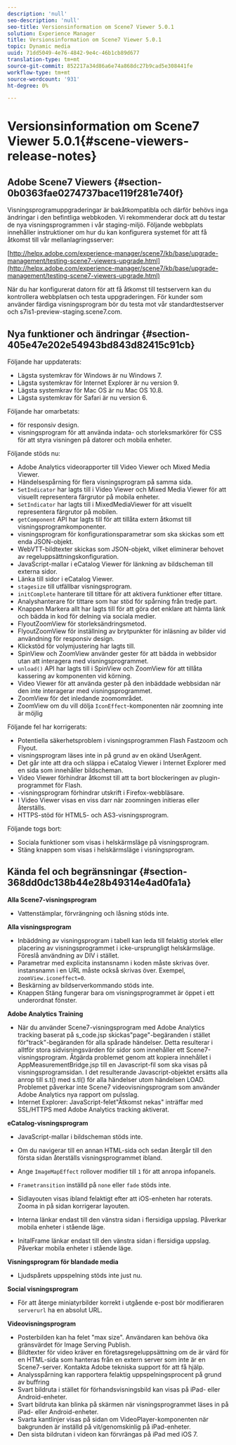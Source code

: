 ```yaml
---
description: 'null'
seo-description: 'null'
seo-title: Versionsinformation om Scene7 Viewer 5.0.1
solution: Experience Manager
title: Versionsinformation om Scene7 Viewer 5.0.1
topic: Dynamic media
uuid: 71dd5049-4e76-4842-9e4c-46b1cb89d677
translation-type: tm+mt
source-git-commit: 852217a34d86a6e74a868dc27b9cad5e308441fe
workflow-type: tm+mt
source-wordcount: '931'
ht-degree: 0%

---
```



# Versionsinformation om Scene7 Viewer 5.0.1{#scene-viewers-release-notes}

## Adobe Scene7 Viewers {#section-0b0363fae0274737bace119f281e740f}

Visningsprogramuppgraderingar är bakåtkompatibla och därför behövs inga ändringar i den befintliga webbkoden. Vi rekommenderar dock att du testar de nya visningsprogrammen i vår staging-miljö. Följande webbplats innehåller instruktioner om hur du kan konfigurera systemet för att få åtkomst till vår mellanlagringsserver:

[http://helpx.adobe.com/experience-manager/scene7/kb/base/upgrade-management/testing-scene7-viewers-upgrade.html](http://helpx.adobe.com/experience-manager/scene7/kb/base/upgrade-management/testing-scene7-viewers-upgrade.html)

När du har konfigurerat datorn för att få åtkomst till testservern kan du kontrollera webbplatsen och testa uppgraderingen. För kunder som använder färdiga visningsprogram bör du testa mot vår standardtestserver och s7is1-preview-staging.scene7.com.

## Nya funktioner och ändringar {#section-405e47e202e54943bd843d82415c91cb}

Följande har uppdaterats:

* Lägsta systemkrav för Windows är nu Windows 7.
* Lägsta systemkrav för Internet Explorer är nu version 9.
* Lägsta systemkrav för Mac OS är nu Mac OS 10.8.
* Lägsta systemkrav för Safari är nu version 6.

Följande har omarbetats:

* för responsiv design.
* visningsprogram för att använda indata- och storleksmarkörer för CSS för att styra visningen på datorer och mobila enheter.

Följande stöds nu:

* Adobe Analytics videorapporter till Video Viewer och Mixed Media Viewer.
* Händelsespårning för flera visningsprogram på samma sida.
* `SetIndicator` har lagts till i Video Viewer och Mixed Media Viewer för att visuellt representera färgrutor på mobila enheter.
* `SetIndicator` har lagts till i MixedMediaViewer för att visuellt representera färgrutor på mobilen.
* `getComponent` API har lagts till för att tillåta extern åtkomst till visningsprogramkomponenter.
* visningsprogram för konfigurationsparametrar som ska skickas som ett enda JSON-objekt.
* WebVTT-bildtexter skickas som JSON-objekt, vilket eliminerar behovet av regeluppsättningskonfiguration.
* JavaScript-mallar i eCatalog Viewer för länkning av bildscheman till externa sidor.
* Länka till sidor i eCatalog Viewer.
* `stagesize` till utfällbar visningsprogram.
* `initComplete` hanterare till tittare för att aktivera funktioner efter tittare.
* Analyshanterare för tittare som har stöd för spårning från tredje part.
* Knappen Markera allt har lagts till för att göra det enklare att hämta länk och bädda in kod för delning via sociala medier.
* FlyoutZoomView för storleksändringsmetod.
* FlyoutZoomView för inställning av brytpunkter för inläsning av bilder vid användning för responsiv design.
* Klickstöd för volymjustering har lagts till.
* SpinView och ZoomView använder gester för att bädda in webbsidor utan att interagera med visningsprogrammet.
* `unload()` API har lagts till i SpinView och ZoomView för att tillåta kassering av komponenten vid körning.
* Video Viewer för att använda gester på den inbäddade webbsidan när den inte interagerar med visningsprogrammet.
* ZoomView för det inledande zoomområdet.
* ZoomView om du vill dölja `IconEffect`-komponenten när zoomning inte är möjlig

Följande fel har korrigerats:

* Potentiella säkerhetsproblem i visningsprogrammen Flash Fastzoom och Flyout.
* visningsprogram läses inte in på grund av en okänd UserAgent.
* Det går inte att dra och släppa i eCatalog Viewer i Internet Explorer med en sida som innehåller bildscheman.
* Video Viewer förhindrar åtkomst till att ta bort blockeringen av plugin-programmet för Flash.
* -visningsprogram förhindrar utskrift i Firefox-webbläsare.
* I Video Viewer visas en viss darr när zoomningen initieras eller återställs.
* HTTPS-stöd för HTML5- och AS3-visningsprogram.

Följande togs bort:

* Sociala funktioner som visas i helskärmsläge på visningsprogram.
* Stäng knappen som visas i helskärmsläge i visningsprogram.

## Kända fel och begränsningar {#section-368dd0dc138b44e28b49314e4ad0fa1a}

**Alla Scene7-visningsprogram**

* Vattenstämplar, förvrängning och låsning stöds inte.

**Alla visningsprogram**

* Inbäddning av visningsprogram i tabell kan leda till felaktig storlek eller placering av visningsprogrammet i icke-ursprungligt helskärmsläge. Föreslå användning av DIV i stället.
* Parametrar med explicita instansnamn i koden måste skrivas över. instansnamn i en URL måste också skrivas över. Exempel, `zoomView.iconeffect=0`.
* Beskärning av bildserverkommando stöds inte.
* Knappen Stäng fungerar bara om visningsprogrammet är öppet i ett underordnat fönster.

**Adobe Analytics Training**

* När du använder Scene7-visningsprogram med Adobe Analytics tracking baserat på s_code.jsp skickas&quot;page&quot;-begäranden i stället för&quot;track&quot;-begäranden för alla spårade händelser. Detta resulterar i alltför stora sidvisningsvärden för sidor som innehåller ett Scene7-visningsprogram. Åtgärda problemet genom att kopiera innehållet i AppMeasurementBridge.jsp till en Javascript-fil som ska visas på visningsprogramsidan. I det resulterande Javascript-objektet ersätts alla anrop till s.t() med s.tl() för alla händelser utom händelsen LOAD. Problemet påverkar inte Scene7 videovisningsprogram som använder Adobe Analytics nya rapport om pulsslag.
* Internet Explorer: JavaScript-felet&quot;Åtkomst nekas&quot; inträffar med SSL/HTTPS med Adobe Analytics tracking aktiverat.

**eCatalog-visningsprogram**

* JavaScript-mallar i bildscheman stöds inte.
* Om du navigerar till en annan HTML-sida och sedan återgår till den första sidan återställs visningsprogrammet ibland.
* Ange `ImageMapEffect` rollover modifier till `1` för att anropa infopanels.

* `Frametransition` inställd på  `none` eller  `fade` stöds inte.

* Sidlayouten visas ibland felaktigt efter att iOS-enheten har roterats. Zooma in på sidan korrigerar layouten.
* Interna länkar endast till den vänstra sidan i flersidiga uppslag. Påverkar mobila enheter i stående läge.
* InitalFrame länkar endast till den vänstra sidan i flersidiga uppslag. Påverkar mobila enheter i stående läge.

**Visningsprogram för blandade media**

* Ljudspårets uppspelning stöds inte just nu.

**Social visningsprogram**

* För att återge miniatyrbilder korrekt i utgående e-post bör modifieraren `serverurl` ha en absolut URL.

**Videovisningsprogram**

* Posterbilden kan ha felet &quot;max size&quot;. Användaren kan behöva öka gränsvärdet för Image Serving Publish.
* Bildtexter för video kräver en företagsregeluppsättning om de är värd för en HTML-sida som hanteras från en extern server som inte är en Scene7-server. Kontakta Adobe tekniska support för att få hjälp.
* Analysspårning kan rapportera felaktig uppspelningsprocent på grund av buffring
* Svart bildruta i stället för förhandsvisningsbild kan visas på iPad- eller Android-enheter.
* Svart bildruta kan blinka på skärmen när visningsprogrammet läses in på iPad- eller Android-enheter.
* Svarta kantlinjer visas på sidan om VideoPlayer-komponenten när bakgrunden är inställd på vit/genomskinlig på iPad-enheter.
* Den sista bildrutan i videon kan förvrängas på iPad med iOS 7.

